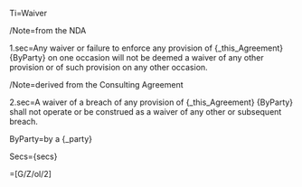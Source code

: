 Ti=Waiver

/Note=from the NDA

1.sec=Any waiver or failure to enforce any provision of {_this_Agreement} {ByParty} on one occasion will not be deemed a waiver of any other provision or of such provision on any other occasion.

/Note=derived from the Consulting Agreement

2.sec=A waiver of a breach of any provision of {_this_Agreement} {ByParty} shall not operate or be construed as a waiver of any other or subsequent breach.

ByParty=by a {_party}

Secs={secs}

=[G/Z/ol/2]
